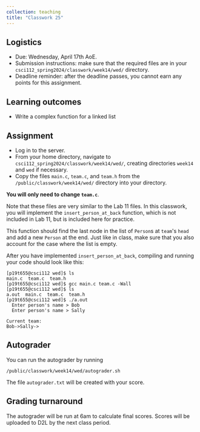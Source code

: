 ```yaml
---
collection: teaching
title: "Classwork 25"
---
```


## Logistics
* Due: Wednesday, April 17th AoE.
* Submission instructions: make sure that the required files are in your
	`csci112_spring2024/classwork/week14/wed/` directory.
* Deadline reminder: after the deadline passes, you cannot earn any points for
	this assignment.

## Learning outcomes
* Write a complex function for a linked list

## Assignment

* Log in to the server.
* From your home directory, navigate to `csci112_spring2024/classwork/week14/wed/`, creating directories `week14`
and `wed` if necessary.
* Copy the files `main.c`, `team.c`, and `team.h` from the `/public/classwork/week14/wed/` directory into your directory.

**You will only need to change `team.c`**.

Note that these files are very similar to the Lab 11 files. In this classwork,
you will implement the `insert_person_at_back` function, which is not included
in Lab 11, but is included here for practice.

This function should find the last node in the list of `Person`s at `team`'s
`head` and add a new `Person` at the end. Just like in class, make sure that
you also account for the case where the list is empty.

After you have implemented `insert_person_at_back`, compiling and running your
code should look like this:

```
[p19t655@csci112 wed]$ ls
main.c  team.c  team.h
[p19t655@csci112 wed]$ gcc main.c team.c -Wall
[p19t655@csci112 wed]$ ls
a.out  main.c  team.c  team.h
[p19t655@csci112 wed]$ ./a.out
  Enter person's name > Bob
  Enter person's name > Sally

Current team:
Bob->Sally->

```

## Autograder

You can run the autograder by running

```
/public/classwork/week14/wed/autograder.sh
```

The file `autograder.txt` will be created with your score.

## Grading turnaround

The autograder will be run at 6am to calculate final scores. Scores will be
uploaded to D2L by the next class period.
